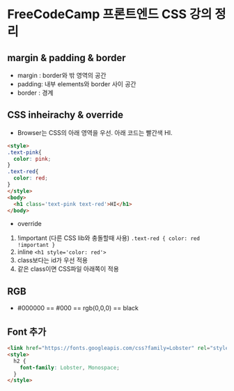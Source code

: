 # FreeCodeCamp 프론트엔드 CSS 강의 정리

## margin & padding & border
- margin : border와 밖 영역의 공간
- padding: 내부 elements와 border 사이 공간
- border : 경계

## CSS inheirachy & override
- Browser는 CSS의 아래 영역을 우선.
  아래 코드는 빨간색 HI.
```html
<style>
.text-pink{
  color: pink;
}
.text-red{
  color: red;
}
</style>
<body>
  <h1 class='text-pink text-red'>HI</h1>
</body>
```

- override
 1. !important (다른 CSS lib와 충돌할때 사용) `.text-red { color: red !important }`
 2. inline `<h1 style='color: red'>`
 3. class보다는 id가 우선 적용
 4. 같은 class이면 CSS파일 아래쪽이 적용

## RGB
 - #000000 == #000 == rgb(0,0,0) == black

## Font 추가
```html
<link href="https://fonts.googleapis.com/css?family=Lobster" rel="stylesheet" type="text/css">
<style>
  h2 {
    font-family: Lobster, Monospace;
  }
</style>
```
